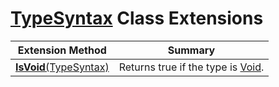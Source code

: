 # [TypeSyntax](https://docs.microsoft.com/en-us/dotnet/api/microsoft.codeanalysis.csharp.syntax.typesyntax) Class Extensions

| Extension Method | Summary |
| ---------------- | ------- |
| [**IsVoid**(TypeSyntax)](../../../../../Roslynator/CSharp/SyntaxExtensions/IsVoid/README.md) | Returns true if the type is [Void](https://docs.microsoft.com/en-us/dotnet/api/system.void)\. |

